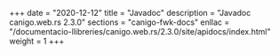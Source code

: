 +++
date        = "2020-12-12"
title       = "Javadoc"
description = "Javadoc canigo.web.rs 2.3.0"
sections    = "canigo-fwk-docs"
enllac		= "/documentacio-llibreries/canigo.web.rs/2.3.0/site/apidocs/index.html"
weight		= 1
+++
